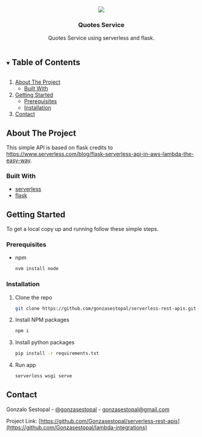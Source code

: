 <br />
<p align="center">
  <a href="https://github.com/gonzasestopal/lambda-integrations/serverless-flask">
    <img src="https://flask.palletsprojects.com/en/2.2.x/_images/flask-logo.png">
  </a>

  <h3 align="center">Quotes Service</h3>

  <p align="center">
    Quotes Service using serverless and flask.
    <br />
  </p>
</p>



<!-- TABLE OF CONTENTS -->
<details open="open">
  <summary><h2 style="display: inline-block">Table of Contents</h2></summary>
  <ol>
    <li>
      <a href="#about-the-project">About The Project</a>
      <ul>
        <li><a href="#built-with">Built With</a></li>
      </ul>
    </li>
    <li>
      <a href="#getting-started">Getting Started</a>
      <ul>
        <li><a href="#prerequisites">Prerequisites</a></li>
        <li><a href="#installation">Installation</a></li>
      </ul>
    </li>
    <li><a href="#contact">Contact</a></li>
  </ol>
</details>



<!-- ABOUT THE PROJECT -->
## About The Project

This simple API is based on flask credits to https://www.serverless.com/blog/flask-serverless-api-in-aws-lambda-the-easy-way.


### Built With

* [serverless](https://www.serverless.com/)
* [flask](https://flask.palletsprojects.com/en/2.2.x/)



<!-- GETTING STARTED -->
## Getting Started

To get a local copy up and running follow these simple steps.

### Prerequisites

* npm
  ```sh
  nvm install node
  ```

### Installation

1. Clone the repo
   ```sh
   git clone https://github.com/gonzasestopal/serverless-rest-apis.git
   ```
2. Install NPM packages
   ```sh
   npm i
   ```

3. Install python packages
   ```sh
   pip install -r requirements.txt
   ```

4. Run app
    ```sh
    serverless wsgi serve
    ```


<!-- CONTACT -->
## Contact

Gonzalo Sestopal - [@gonzasestopal](https://www.linkedin.com/in/gonzasestopal/) - gonzasestopal@gmail.com

Project Link: [https://github.com/Gonzasestopal/serverless-rest-apis](https://github.com/Gonzasestopal/lambda-integrations)

